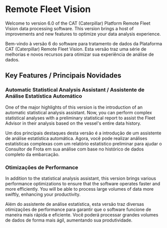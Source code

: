 # Remote Fleet Vision 

Welcome to version 6.0 of the CAT (Caterpillar) Platform Remote Fleet Vision data processing software. This version brings a host of improvements and new features to optimize your data analysis experience.

Bem-vindo à versão 6 do software para tratamento de dados da Plataforma CAT (Caterpillar) Remote Fleet Vision. Esta versão traz uma série de melhorias e novos recursos para otimizar sua experiência de análise de dados.

## Key Features / Principais Novidades

### Automatic Statistical Analysis Assistant / Assistente de Análise Estatística Automático

One of the major highlights of this version is the introduction of an automatic statistical analysis assistant. Now, you can perform complex statistical analyses with a preliminary statistical report to assist the Fleet Advisor in their analysis based on the vessel's entire data history.

Um dos principais destaques desta versão é a introdução de um assistente de análise estatística automática. Agora, você pode realizar análises estatísticas complexas com um relatório estatístico preliminar para ajudar o Consultor de Frota em sua análise com base no histórico de dados completo da embarcação.

### Otimizações de Performance

In addition to the statistical analysis assistant, this version brings various performance optimizations to ensure that the software operates faster and more efficiently. You will be able to process large volumes of data more swiftly, enhancing your productivity.

Além do assistente de análise estatística, esta versão traz diversas otimizações de performance para garantir que o software funcione de maneira mais rápida e eficiente. Você poderá processar grandes volumes de dados de forma mais ágil, aumentando sua produtividade.
